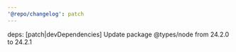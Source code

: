 ```yaml
---
'@repo/changelog': patch
---
```


deps: [patch|devDependencies] Update package @types/node from 24.2.0 to 24.2.1
